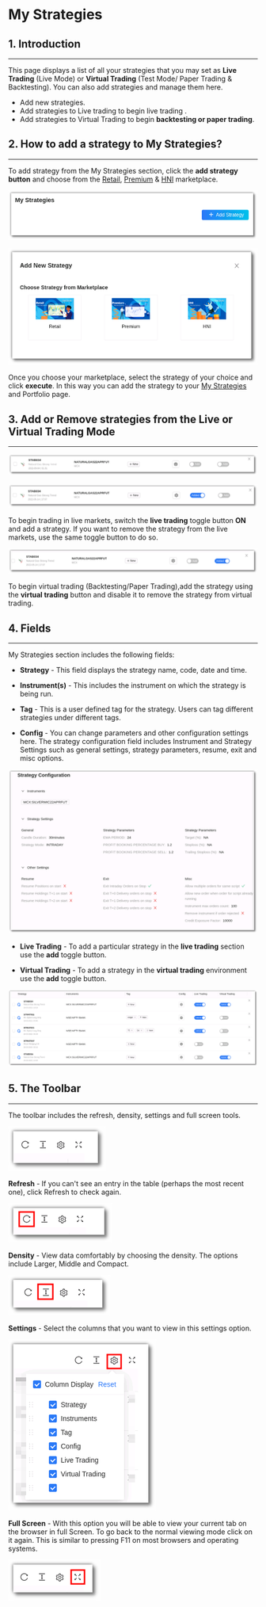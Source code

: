 # My Strategies

## 1. Introduction
---

This page displays a list of all your strategies that you may set as **Live Trading** (Live Mode) or **Virtual Trading** (Test Mode/ Paper Trading & Backtesting). You can also add strategies and manage them here.

* Add new strategies. 
* Add strategies to Live trading to begin live trading .
* Add strategies to Virtual Trading to begin **backtesting or paper trading**.

## 2. How to add a strategy to My Strategies?
---

To add strategy from the My Strategies section, click the **add strategy button** and choose from the [Retail](https://app.algobulls.com/marketplace/category/retail), [Premium](https://app.algobulls.com/marketplace/category/premium) & [HNI](https://app.algobulls.com/marketplace/category/hni) marketplace.

![Custom Strategies](imgs/ms1.png)

![Custom Strategies](imgs/ms2.png)

Once you choose your marketplace, select the strategy of your choice and click **execute**. In this way you can add the strategy to your [My Strategies](https://app.algobulls.com/manage-strategies) and Portfolio page. 

## 3. Add or Remove strategies from the Live or Virtual Trading Mode
---

![Custom Strategies](imgs/ms6.png)

![Custom Strategies](imgs/ms4.png)

To begin trading in live markets, switch the **live trading** toggle button **ON** and add a strategy. If you want to remove the strategy from the live markets, use the same toggle button to do so.

![Custom Strategies](imgs/ms5.png)

To begin virtual trading (Backtesting/Paper Trading),add the strategy using the **virtual trading** button and disable it to remove the strategy from virtual trading.

## 4. Fields
---

My Strategies section includes the following fields: 

* **Strategy** - This field displays the strategy name, code, date and time.

* **Instrument(s)** - This includes the instrument on which the strategy is being run. 

* **Tag** - This is a user defined tag for the strategy. Users can tag different strategies under different tags.

* **Config** - You can change parameters and other configuration settings here. 
The strategy configuration field includes Instrument and Strategy Settings such as general settings, strategy parameters, resume, exit and misc options. 

![Portfolio](imgs/portfolio5.png)

* **Live Trading** - To add a particular strategy in the **live trading** section use the **add** toggle button. 

* **Virtual Trading** - To add a strategy in the **virtual trading** environment use the **add** toggle button.

[ ![Custom Strategies](imgs/ms3.png "Click to Enlarge or Ctrl+Click to open in a new Tab") ](imgs/ms3.png)


## 5. The Toolbar
---
The toolbar includes the refresh, density, settings and full screen tools. 

![Filters](imgs/toolbar1.png)

**Refresh** - If you can't see an entry in the table (perhaps the most recent one), click Refresh to check again.

![Filters](imgs/toolbar3.png)

**Density** - View data comfortably by choosing the density. The options include Larger, Middle and Compact. 

![Filters](imgs/toolbar4.png)

**Settings** - Select the columns that you want to view in this settings option.

![Filters](imgs/toolbar5_ms.png)

**Full Screen** - With this option you will be able to view your current tab on the browser in full Screen. To go back to the normal viewing mode click on it again. This is similar to pressing F11 on most browsers and operating systems.

![Filters](imgs/toolbar6.png)




